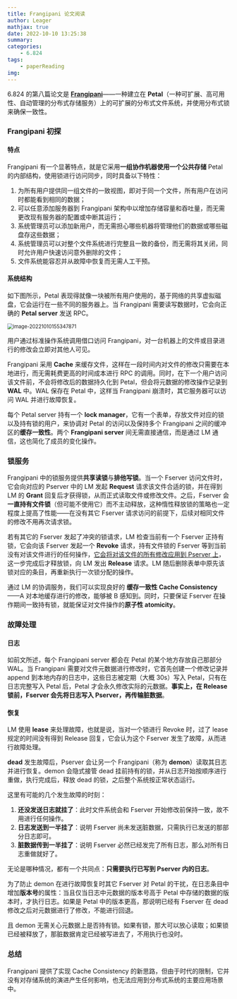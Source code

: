 ```yaml
---
title: Frangipani 论文阅读
author: Leager
mathjax: true
date: 2022-10-10 13:25:38
summary:
categories:
    - 6.824
tags:
    - paperReading
img:
---
```


6.824 的第八篇论文是 **[Frangipani](https://pdos.csail.mit.edu/6.824/papers/thekkath-frangipani.pdf)**——一种建立在 **Petal**（一种可扩展、高可用性、自动管理的分布式存储服务）上的可扩展的分布式文件系统，并使用分布式锁来确保一致性。

<!--more-->

### Frangipani 初探

#### 特点

Frangipani 有一个显著特点，就是它采用**一组协作机器使用一个公共存储** Petal 的内部结构，使用锁进行访问同步，同时具备以下特性：

1. 为所有用户提供同一组文件的一致视图，即对于同一个文件，所有用户在访问时都能看到相同的数据；
2. 可以任意添加服务器到 Frangipani 架构中以增加存储容量和吞吐量，而无需更改现有服务器的配置或中断其运行；
3. 系统管理员可以添加新用户，而无需担心哪些机器将管理他们的数据或哪些磁盘存这些数据；
4. 系统管理员可以对整个文件系统进行完整且一致的备份，而无需将其关闭，同时允许用户快速访问意外删除的文件；
5. 文件系统能容忍并从故障中恢复而无需人工干预。

#### 系统结构

如下图所示，Petal 表现得就像一块被所有用户使用的，基于网络的共享虚拟磁盘，它会运行在一些不同的服务器上。当 Frangipani 需要读写数据时，它会向正确的 **Petal server** 发送 RPC。

<img src="image-20221010155347871.png" alt="image-20221010155347871" style="zoom:80%;" />

用户通过标准操作系统调用借口访问 Frangipani，对一台机器上的文件或目录进行的修改会立即对其他人可见。

Frangipani 采用 **Cache** 来缓存文件，这样在一段时间内对文件的修改只需要在本地进行，而无需耗费更高的时间成本进行 RPC 的调用。同时，在下一个用户访问该文件前，不会将修改后的数据持久化到 Petal，但会将元数据的修改操作记录到 **WAL** 中。WAL 保存在 Petal 中，这样当 Frangipani 崩溃时，其它服务器可以访问 WAL 并进行故障恢复。

每个 Petal server 持有一个 **lock manager**，它有一个表单，存放文件对应的锁以及持有锁的用户，来协调对 Petal 的访问以及保持多个 Frangipani 之间的缓冲区的**缓存一致性**。两个 **Frangipani server** 间无需直接通信，而是通过 LM 通信，这也简化了成员的变化操作。

### 锁服务

Frangipani 中的锁服务提供**共享读锁**与**排他写锁**。当一个 Fserver 访问文件时，它会向对应的 Pserver 中的 LM 发起 **Request** 请求该文件合适的锁，并在得到 LM 的 **Grant** 回复后才获得锁，从而正式读取文件或修改文件。之后，Fserver 会**一直持有文件锁**（但可能不使用它）而不主动释放，这种惰性释放锁的策略也一定程度上提高了性能——在没有其它 Fserver 请求访问的前提下，后续对相同文件的修改不用再次请求锁。

若有其它的 Fserver 发起了冲突的锁请求，LM 检查当前有一个 Fserver 正持有锁，它会向该 Fserver 发起一个 **Revoke** 请求，持有文件锁的 Fserver 等到当前没有对该文件进行的任何操作，<u>它会将对该文件的所有修改应用到 Pserver 上</u>，这一步完成后才释放锁，向 LM 发出 **Release** 请求。LM 随后删除表单中原先该锁对应的条目，再重新执行一次锁分配的操作。

通过 LM 的协调服务，我们可以实现良好的 **缓存一致性 Cache Consistency**——A 对本地缓存进行的修改，能够被 B 感知到。同时，只要保证 Fserver 在操作期间一致持有锁，就能保证对文件操作的**原子性 atomicity**。

### 故障处理

#### 日志

如前文所述，每个 Frangipani server 都会在 Petal 的某个地方存放自己那部分 WAL。当 Frangipani 需要对文件元数据进行修改时，它首先创建一个修改记录并 append 到本地内存的日志中，这些日志被定期（大概 30s）写入 Petal，只有在日志完整写入 Petal 后，Petal 才会永久修改实际的元数据。**事实上，在 Release 锁前，Fserver 会先将日志写入 Pserver，再传输脏数据**。

#### 恢复

LM 使用 **lease** 来处理故障，也就是说，当对一个锁进行 Revoke 时，过了 lease 规定的时间没有得到 Release 回复，它会认为这个 Fserver 发生了故障，从而进行故障处理。

**dead** 发生故障后，Pserver 会让另一个 Frangipani（称为 **demon**）读取其日志并进行恢复。demon 会隐式接管 dead 挂前持有的锁，并从日志开始按顺序进行重做，执行完成后，释放 dead 的锁，之后整个系统按正常状态运行。

这里有可能的几个发生故障的时刻：

1. **还没发送日志就挂了**：此时文件系统会和 Fserver 开始修改前保持一致，故不用进行任何操作。
2. **日志发送到一半挂了**：说明 Fserver 尚未发送脏数据，只需执行已发送的那部分日志即可。
3. **脏数据传到一半挂了**：说明 Fserver 必然已经发完了所有日志，那么对所有日志重做就好了。

无论是哪种情况，都有一个共同点：**只需要执行已写到 Pserver 内的日志**。

为了防止 demon 在进行故障恢复时其它 Fserver 对 Petal 的干扰，在日志条目中增加**版本号**的属性：当且仅当日志中元数据的版本号高于 Petal 中存储的数据的版本时，才执行日志。如果是 Petal 中的版本更高，那说明已经有 Fserver 在 dead 修改之后对元数据进行了修改，不能进行回退。

且 demon 无需关心元数据上是否持有锁。如果有锁，那大可以放心读取；如果锁已经被释放了，那脏数据肯定已经被写进去了，不用执行也没时。

### 总结

Frangipani 提供了实现 Cache Consistency 的新思路，但由于时代的限制，它并没有对存储系统的演进产生任何影响，也无法应用到分布式系统的主要应用场景中。
